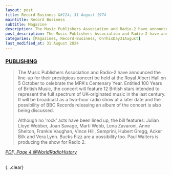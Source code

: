 ```yaml
---
layout: post
title: Record Business &#124; 31 August 1974
maintitle: Record Business
subtitle: Magazine
description: The Music Publishers Association and Radio-2 have announced the line-up for their prestigious concert to be held at the Royal Albert Hall on 5 October to celebrate the MPA's Centenary Year.
post_description: The Music Publishers Association and Radio-2 have announced the line-up for their prestigious concert to be held at the Royal Albert Hall on 5 October to celebrate the MPA's Centenary Year.
categories: [Magazines, Record-Business, OnThisDay31August]
last_modified_at: 31 August 2024
---
```


<h3 id="infobox1"><a href="#infobox1">PUBLISHING</a></h3>
<blockquote>
<p>The Music Publishers Association and Radio-2 have announced the line-up for their prestigious concert be held at the Royal Albert Hall on 5 October to celebrate the MPA's Centenary Year. Entitled 100 Years of British Music, the concert will feature 12 British stars intended to represent the full spectrum of UK-originated music in the last century. It will be broadcast as a two-hour radio show at a later date and the possibility of BBC Records releasing an album of the concert is also being discussed.</p>
<p>Although no 'rock' acts have been lined up, the bill features: Julian Lloyd Webber, Joan Savage, Marti Webb, Lena Zavaroni, Anne Shelton, Frankie Vaughan, Vince Hill, Semprini, Hubert Gregg, Acker Bilk and Vera Lynn. Bucks Fizz are a possibility too. Paul Walters is producing the show for Radio 2.</p>
</blockquote>
<cite><a class="external-link" href="https://worldradiohistory.com/UK/Record-Business-UK/1981/Record-Business-1981-08-31.pdf#view=FitH&page=4">PDF, Page 4 @WorldRadioHistory</a></cite>

<br />{: .clear}

